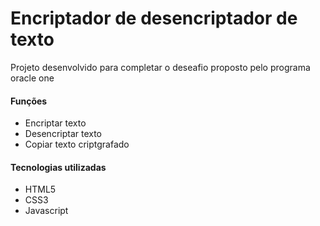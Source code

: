 <h1>Encriptador de desencriptador de texto</h1>

<p>Projeto desenvolvido para completar o deseafio proposto pelo programa oracle one</p>
<h4>Funções</h4>
<ul>
  <li>Encriptar texto</li>
  <li>Desencriptar texto</li>
  <li>Copiar texto criptgrafado</li>
</ul>
<h4>Tecnologias utilizadas</h4>
<ul>
  <li>HTML5</li>
  <li>CSS3</li>
  <li>Javascript</li>
</ul>
